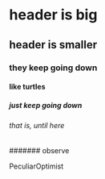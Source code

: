 # header is big
## header is smaller
### they keep going down
#### like turtles
##### just keep going down
###### that is, until here
####### observe

PeculiarOptimist
